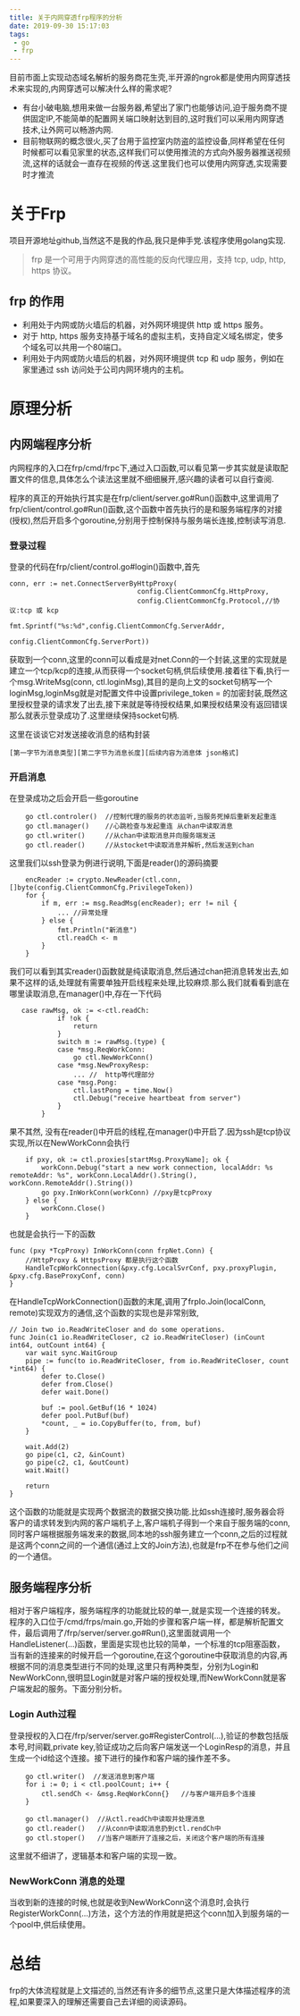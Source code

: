 ```yaml
---
title: 关于内网穿透frp程序的分析
date: 2019-09-30 15:17:03
tags:
 - go
 - frp
---
```


目前市面上实现动态域名解析的服务商花生壳,半开源的ngrok都是使用内网穿透技术来实现的,内网穿透可以解决什么样的需求呢?

* 有台小破电脑,想用来做一台服务器,希望出了家门也能够访问,迫于服务商不提供固定IP,不能简单的配置网关端口映射达到目的,这时我们可以采用内网穿透技术,让外网可以畅游内网.
* 目前物联网的概念很火,买了台用于监控室内防盗的监控设备,同样希望在任何时候都可以看见家里的状态,这样我们可以使用推流的方式向外服务器推送视频流,这样的话就会一直存在视频的传送.这里我们也可以使用内网穿透,实现需要时才推流

# 关于Frp

项目开源地址github,当然这不是我的作品,我只是伸手党.该程序使用golang实现.

> frp 是一个可用于内网穿透的高性能的反向代理应用，支持 tcp, udp, http, https 协议。

## frp 的作用

* 利用处于内网或防火墙后的机器，对外网环境提供 http 或 https 服务。
* 对于 http, https 服务支持基于域名的虚拟主机，支持自定义域名绑定，使多个域名可以共用一个80端口。
* 利用处于内网或防火墙后的机器，对外网环境提供 tcp 和 udp 服务，例如在家里通过 ssh 访问处于公司内网环境内的主机。

# 原理分析

## 内网端程序分析

内网程序的入口在frp/cmd/frpc下,通过入口函数,可以看见第一步其实就是读取配置文件的信息,具体怎么个读法这里就不细细展开,感兴趣的读者可以自行查阅.

程序的真正的开始执行其实是在frp/client/server.go#Run()函数中,这里调用了frp/client/control.go#Run()函数,这个函数中首先执行的是和服务端程序的对接(授权),然后开启多个goroutine,分别用于控制保持与服务端长连接,控制读写消息.

### 登录过程

登录的代码在frp/client/control.go#login()函数中,首先

```
conn, err := net.ConnectServerByHttpProxy(           
                                config.ClientCommonCfg.HttpProxy,  
                                config.ClientCommonCfg.Protocol,//协议:tcp 或 kcp
                                fmt.Sprintf("%s:%d",config.ClientCommonCfg.ServerAddr,
                                            config.ClientCommonCfg.ServerPort))
```

获取到一个conn,这里的conn可以看成是对net.Conn的一个封装,这里的实现就是建立一个tcp/kcp的连接,从而获得一个socket句柄,供后续使用.接着往下看,执行一个msg.WriteMsg(conn, ctl.loginMsg),其目的是向上文的socket句柄写一个loginMsg,loginMsg就是对配置文件中设置privilege_token = 的加密封装,既然这里授权登录的请求发了出去,接下来就是等待授权结果,如果授权结果没有返回错误那么就表示登录成功了.这里继续保持socket句柄.

这里在谈谈它对发送接收消息的结构封装

```
[第一字节为消息类型][第二字节为消息长度][后续内容为消息体 json格式]
```

### 开启消息

在登录成功之后会开启一些goroutine

```
    go ctl.controler()  //控制代理的服务的状态监听,当服务死掉后重新发起重连
    go ctl.manager()    //心跳检查与发起重连 从chan中读取消息
    go ctl.writer()     //从chan中读取消息并向服务端发送
    go ctl.reader()     //从stocket中读取消息并解析,然后发送到chan
```

这里我们以ssh登录为例进行说明,下面是reader()的源码摘要

```
    encReader := crypto.NewReader(ctl.conn, []byte(config.ClientCommonCfg.PrivilegeToken))
    for {
        if m, err := msg.ReadMsg(encReader); err != nil {
            ... //异常处理
        } else {
            fmt.Println("新消息")
            ctl.readCh <- m
        }
    }
```

我们可以看到其实reader()函数就是纯读取消息,然后通过chan把消息转发出去,如果不这样的话,处理就有需要单独开启线程来处理,比较麻烦.那么我们就看看到底在哪里读取消息,在manager()中,存在一下代码

```
   case rawMsg, ok := <-ctl.readCh:
            if !ok {
                return
            }
            switch m := rawMsg.(type) {
            case *msg.ReqWorkConn:
                go ctl.NewWorkConn()
            case *msg.NewProxyResp:
                ... //  http等代理部分
            case *msg.Pong:
                ctl.lastPong = time.Now()
                ctl.Debug("receive heartbeat from server")
            }
        }
```

果不其然, 没有在reader()中开启的线程,在manager()中开启了.因为ssh是tcp协议实现,所以在NewWorkConn会执行

```
    if pxy, ok := ctl.proxies[startMsg.ProxyName]; ok {
        workConn.Debug("start a new work connection, localAddr: %s remoteAddr: %s", workConn.LocalAddr().String(), workConn.RemoteAddr().String())
        go pxy.InWorkConn(workConn) //pxy是tcpProxy
    } else {
        workConn.Close()
    }
```

也就是会执行一下的函数

```
func (pxy *TcpProxy) InWorkConn(conn frpNet.Conn) {
    //HttpProxy & HttpsProxy 都是执行这个函数
    HandleTcpWorkConnection(&pxy.cfg.LocalSvrConf, pxy.proxyPlugin, &pxy.cfg.BaseProxyConf, conn)
}
```

在HandleTcpWorkConnection()函数的末尾,调用了frpIo.Join(localConn, remote)实现双方的通信,这个函数的实现也是非常别致,

```
// Join two io.ReadWriteCloser and do some operations.
func Join(c1 io.ReadWriteCloser, c2 io.ReadWriteCloser) (inCount int64, outCount int64) {
    var wait sync.WaitGroup
    pipe := func(to io.ReadWriteCloser, from io.ReadWriteCloser, count *int64) {
        defer to.Close()
        defer from.Close()
        defer wait.Done()

        buf := pool.GetBuf(16 * 1024)
        defer pool.PutBuf(buf)
        *count, _ = io.CopyBuffer(to, from, buf)
    }

    wait.Add(2)
    go pipe(c1, c2, &inCount)
    go pipe(c2, c1, &outCount)
    wait.Wait()

    return
}
```

这个函数的功能就是实现两个数据流的数据交换功能.比如ssh连接时,服务器会将客户的请求转发到内网的客户端机子上,客户端机子得到一个来自于服务端的conn,同时客户端根据服务端发来的数据,同本地的ssh服务建立一个conn,之后的过程就是这两个conn之间的一个通信(通过上文的Join方法),也就是frp不在参与他们之间的一个通信。


## 服务端程序分析

相对于客户端程序，服务端程序的功能就比较的单一,就是实现一个连接的转发。程序的入口位于/cmd/frps/main.go,开始的步骤和客户端一样，都是解析配置文件，最后调用了/frp/server/server.go#Run(),这里面就调用一个HandleListener(...)函数，里面是实现也比较的简单，一个标准的tcp阻塞函数，当有新的连接来的时候开启一个goroutine,在这个goroutine中获取消息的内容,再根据不同的消息类型进行不同的处理,这里只有两种类型，分别为Login和NewWorkConn,很明显Login就是对客户端的授权处理,而NewWorkConn就是客户端发起的服务。下面分别分析。

### Login Auth过程

登录授权的入口在/frp/server/server.go#RegisterControl(...),验证的参数包括版本号,时间戳,private key,验证成功之后向客户端发送一个LoginResp的消息，并且生成一个id给这个连接。接下进行的操作和客户端的操作差不多。

```
    go ctl.writer()  //发送消息到客户端
    for i := 0; i < ctl.poolCount; i++ {
        ctl.sendCh <- &msg.ReqWorkConn{}   //与客户端开启多个连接
    }

    go ctl.manager()  //从ctl.readCh中读取并处理消息
    go ctl.reader()   //从conn中读取消息扔到ctl.rendCh中
    go ctl.stoper()   //当客户端断开了连接之后，关闭这个客户端的所有连接
```

这里就不细讲了，逻辑基本和客户端的实现一致。

### NewWorkConn 消息的处理

当收到新的连接的时候,也就是收到NewWorkConn这个消息时,会执行RegisterWorkConn(...)方法，这个方法的作用就是把这个conn加入到服务端的一个pool中,供后续使用。

# 总结

frp的大体流程就是上文描述的,当然还有许多的细节点,这里只是大体描述程序的流程,如果要深入的理解还需要自己去详细的阅读源码。